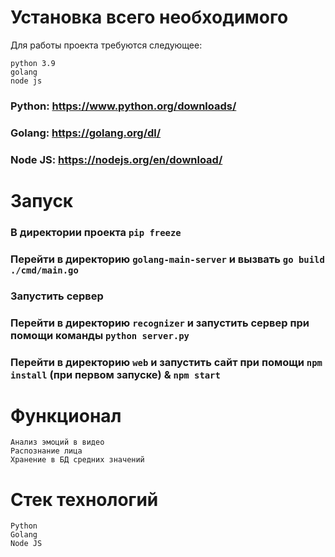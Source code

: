 # Установка всего необходимого
Для работы проекта требуются следующее:

    python 3.9
    golang
    node js

### Python: https://www.python.org/downloads/
### Golang: https://golang.org/dl/
### Node JS: https://nodejs.org/en/download/

# Запуск
### В директории проекта `pip freeze`
### Перейти в директорию `golang-main-server` и вызвать `go build ./cmd/main.go`
### Запустить сервер
### Перейти в директорию `recognizer` и запустить сервер при помощи команды `python server.py`
### Перейти в директорию `web` и запустить сайт при помощи `npm install` (при первом запуске) & `npm start`

# Функционал
    Анализ эмоций в видео
    Распознание лица
    Хранение в БД средних значений
     
# Стек технологий
    Python
    Golang
    Node JS